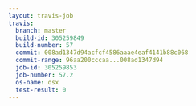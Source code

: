 ```yaml
---
layout: travis-job
travis:
  branch: master
  build-id: 305259849
  build-number: 57
  commit: 008ad1347d94acfcf4586aaae4eaf4141b88c068
  commit-range: 96aa200cccaa...008ad1347d94
  job-id: 305259853
  job-number: 57.2
  os-name: osx
  test-result: 0
---
```

